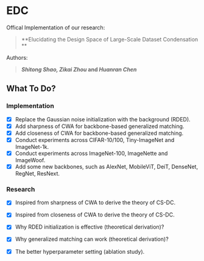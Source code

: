 # EDC

Offical Implementation of our research:

> **Elucidating the Design Space of Large-Scale Dataset Condensation ** <br>

Authors:

>**<em>Shitong Shao, Zikai Zhou </em> and <em>Huanran Chen</em>** <br>

## What To Do?

### Implementation

- [x] Replace the Gaussian noise initialization with the background (RDED).
- [x] Add sharpness of CWA for backbone-based generalized matching.
- [x] Add closeness of CWA for backbone-based generalized matching.
- [x] Conduct experiments across CIFAR-10/100, Tiny-ImageNet and ImageNet-1k.
- [x] Conduct experiments across ImageNet-100, ImageNette and ImageWoof.
- [x] Add some new backbones, such as AlexNet, MobileViT, DeiT, DenseNet, RegNet, ResNext.

### Research

- [x] Inspired from sharpness of CWA to derive the theory of CS-DC.
- [x] Inspired from closeness of CWA to derive the theory of CS-DC.
- [x] Why RDED initialization is effective (theoretical derivation)?
- [x] Why generalized matching can work (theoretical derivation)?
- [x] The better hyperparameter setting (ablation study).



